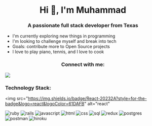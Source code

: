 <h1 align="center">Hi 👋, I'm Muhammad</h1>
<h3 align="center">A passionate full stack developer from Texas</h3>

<ul>
    <li>I'm currently exploring new things in programming</li>
    <li>I'm looking to challenge myself and break into tech</li>
    <li>Goals: contribute more to Open Source projects</li>
    <li>I love to play piano, tennis, and I love to cook</li>
</ul>

<h3 align="center">Connect with me:</h3>
<a 
    href="https://www.linkedin.com/in/hadyanrendusara/"
>
    <img
        src="https://img.shields.io/badge/LinkedIn-0077B5?style=for-the-badge&logo=linkedin&logoColor=white"
    >
</a>

<h3>Technology Stack:</h3>

<img 
    src="https://img.shields.io/badge/React-20232A?style=for-the-badge&logo=react&logoColor=61DAFB"
    alt="react"
>
</img>
<img 
    src=""
    alt="ruby"
>
</img>
<img 
    src=""
    alt="rails"
>
</img>
<img 
    src=""
    alt="javascript"
>
</img>
<img 
    src=""
    alt="html"
>
</img>
<img 
    src=""
    alt="css"
>
</img>
<img 
    src=""
    alt="sql"
>
</img>
<img 
    src=""
    alt="redux"
>
</img>
<img 
    src=""
    alt="postgres"
>
</img>
<img 
    src=""
    alt="postman"
>
</img>
<img 
    src=""
    alt="hiroku"
>
</img>





